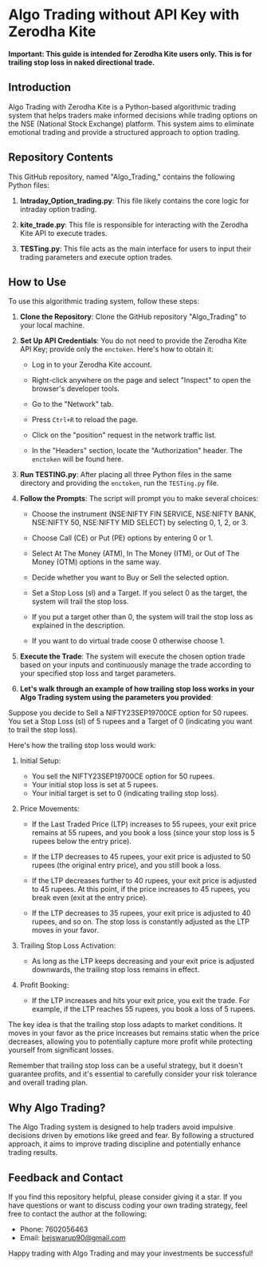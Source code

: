 # Algo Trading without API Key with Zerodha Kite

**Important: This guide is intended for Zerodha Kite users only. This is for trailing stop loss in naked directional trade.**

## Introduction

Algo Trading with Zerodha Kite is a Python-based algorithmic trading system that helps traders make informed decisions while trading options on the NSE (National Stock Exchange) platform. This system aims to eliminate emotional trading and provide a structured approach to option trading.

## Repository Contents

This GitHub repository, named "Algo_Trading," contains the following Python files:

1. **Intraday_Option_trading.py**: This file likely contains the core logic for intraday option trading.

2. **kite_trade.py**: This file is responsible for interacting with the Zerodha Kite API to execute trades.

3. **TESTing.py**: This file acts as the main interface for users to input their trading parameters and execute option trades.

## How to Use

To use this algorithmic trading system, follow these steps:

1. **Clone the Repository**: Clone the GitHub repository "Algo_Trading" to your local machine.

2. **Set Up API Credentials**: You do not need to provide the Zerodha Kite API Key; provide only the `enctoken`. Here's how to obtain it:

    - Log in to your Zerodha Kite account.
    
    - Right-click anywhere on the page and select "Inspect" to open the browser's developer tools.

    - Go to the "Network" tab.

    - Press `Ctrl+R` to reload the page.

    - Click on the "position" request in the network traffic list.

    - In the "Headers" section, locate the "Authorization" header. The `enctoken` will be found here.

3. **Run TESTING.py**: After placing all three Python files in the same directory and providing the `enctoken`, run the `TESTing.py` file.

4. **Follow the Prompts**: The script will prompt you to make several choices:

    - Choose the instrument (NSE:NIFTY FIN SERVICE, NSE:NIFTY BANK, NSE:NIFTY 50, NSE:NIFTY MID SELECT) by selecting 0, 1, 2, or 3.

    - Choose Call (CE) or Put (PE) options by entering 0 or 1.

    - Select At The Money (ATM), In The Money (ITM), or Out of The Money (OTM) options in the same way.

    - Decide whether you want to Buy or Sell the selected option.

    - Set a Stop Loss (sl) and a Target. If you select 0 as the target, the system will trail the stop loss.

    - If you put a target other than 0, the system will trail the stop loss as explained in the description.
    - If you want to do virtual trade coose 0 otherwise choose 1.

5. **Execute the Trade**: The system will execute the chosen option trade based on your inputs and continuously manage the trade according to your specified stop loss and target parameters.

6. **Let's walk through an example of how trailing stop loss works in your Algo Trading system using the parameters you provided**:

Suppose you decide to Sell a NIFTY23SEP19700CE option for 50 rupees. You set a Stop Loss (sl) of 5 rupees and a Target of 0 (indicating you want to trail the stop loss).

Here's how the trailing stop loss would work:

1. Initial Setup:
   - You sell the NIFTY23SEP19700CE option for 50 rupees.
   - Your initial stop loss is set at 5 rupees.
   - Your initial target is set to 0 (indicating trailing stop loss).

2. Price Movements:
   - If the Last Traded Price (LTP) increases to 55 rupees, your exit price remains at 55 rupees, and you book a loss (since your stop loss is 5 rupees below the entry price).

   - If the LTP decreases to 45 rupees, your exit price is adjusted to 50 rupees (the original entry price), and you still book a loss.

   - If the LTP decreases further to 40 rupees, your exit price is adjusted to 45 rupees. At this point, if the price increases to 45 rupees, you break even (exit at the entry price).

   - If the LTP decreases to 35 rupees, your exit price is adjusted to 40 rupees, and so on. The stop loss is constantly adjusted as the LTP moves in your favor.

3. Trailing Stop Loss Activation:
   - As long as the LTP keeps decreasing and your exit price is adjusted downwards, the trailing stop loss remains in effect.

4. Profit Booking:
   - If the LTP increases and hits your exit price, you exit the trade. For example, if the LTP reaches 55 rupees, you book a loss of 5 rupees.

The key idea is that the trailing stop loss adapts to market conditions. It moves in your favor as the price increases but remains static when the price decreases, allowing you to potentially capture more profit while protecting yourself from significant losses.

Remember that trailing stop loss can be a useful strategy, but it doesn't guarantee profits, and it's essential to carefully consider your risk tolerance and overall trading plan.

## Why Algo Trading?

The Algo Trading system is designed to help traders avoid impulsive decisions driven by emotions like greed and fear. By following a structured approach, it aims to improve trading discipline and potentially enhance trading results.

## Feedback and Contact

If you find this repository helpful, please consider giving it a star. If you have questions or want to discuss coding your own trading strategy, feel free to contact the author at the following:

- Phone: 7602056463
- Email: bejswarup90@gmail.com

Happy trading with Algo Trading and may your investments be successful!
